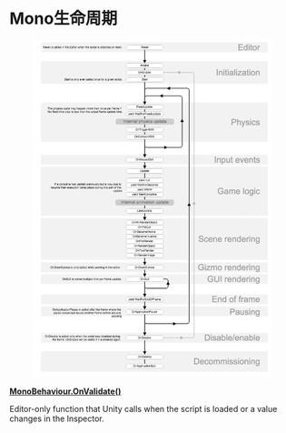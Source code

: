 # Mono生命周期

<figure><img src="../.gitbook/assets/image (1).png" alt=""><figcaption></figcaption></figure>

****[**MonoBehaviour.OnValidate()**](https://docs.unity3d.com/ScriptReference/MonoBehaviour.OnValidate.html)****

Editor-only function that Unity calls when the script is loaded or a value changes in the Inspector.
